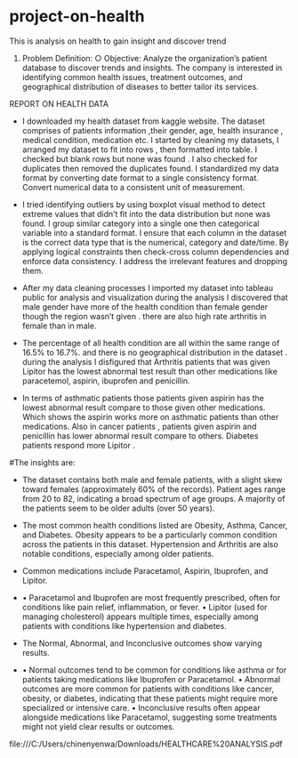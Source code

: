 # project-on-health
This is analysis on health to gain insight and discover trend
1. Problem Definition:
○ Objective: Analyze the organization’s patient database to discover trends and
insights. The company is interested in identifying common health issues,
treatment outcomes, and geographical distribution of diseases to better tailor its
services.


REPORT ON HEALTH DATA


- I downloaded my health dataset from kaggle website. The dataset comprises of patients  information ,their gender, age, health insurance , medical condition, medication etc.
I started by cleaning my datasets, I arranged my dataset to fit into rows , then formatted into table. I checked but blank rows but none was found . I also checked for duplicates then removed the duplicates found. I standardized my data format by converting date format to a single consistency format. Convert numerical data to a consistent unit of measurement.

- I tried identifying outliers by using boxplot visual method to detect extreme values  that didn’t fit into  the data distribution but none was found. I group similar category into a single one then categorical variable into a standard format. I ensure that each column in the dataset is the correct data type that is the numerical, category and date/time. By applying logical constraints then check-cross column dependencies and enforce data consistency. I address the irrelevant features and dropping them. 


- After my data cleaning processes I imported my dataset into tableau public for analysis and visualization  during the analysis I discovered that male gender have more of the health condition than female gender  though the region wasn’t given . there are also high rate  arthritis in female than in male.


- The percentage of all health condition are all within the same range of 16.5% to 16.7%. and there is no geographical distribution in the dataset . during the analysis I disfigured that Arthritis patients that was given Lipitor has the lowest abnormal test result  than other medications like paracetemol, aspirin, ibuprofen and penicillin.

- In terms of asthmatic patients those patients given aspirin has the lowest abnormal result compare to those given other medications. Which shows the aspirin works more on asthmatic patients than other medications.  Also in cancer patients , patients given aspirin and penicillin has lower abnormal result compare to others. Diabetes patients respond more Lipitor .


#The insights are:

- The dataset contains both male and female patients, with a slight skew toward females (approximately 60% of the records).
Patient ages range from 20 to 82, indicating a broad spectrum of age groups. A majority of the patients seem to be older adults (over 50 years).

- The most common health conditions listed are Obesity, Asthma, Cancer, and Diabetes. Obesity appears to be a particularly common condition across the patients in this dataset.
Hypertension and Arthritis are also notable conditions, especially among older patients.


- Common medications include Paracetamol, Aspirin, Ibuprofen, and Lipitor.

- •	Paracetamol and Ibuprofen are most frequently prescribed, often for conditions like pain relief, inflammation, or fever.
•	Lipitor (used for managing cholesterol) appears multiple times, especially among patients with conditions like hypertension and diabetes.


- The Normal, Abnormal, and Inconclusive outcomes show varying results.

- •	Normal outcomes tend to be common for conditions like asthma or for patients taking medications like Ibuprofen or Paracetamol.
•	Abnormal outcomes are more common for patients with conditions like cancer, obesity, or diabetes, indicating that these patients might require more specialized or intensive care.
•	Inconclusive results often appear alongside medications like Paracetamol, suggesting some treatments might not yield clear results or outcomes.



file:///C:/Users/chinenyenwa/Downloads/HEALTHCARE%20ANALYSIS.pdf


